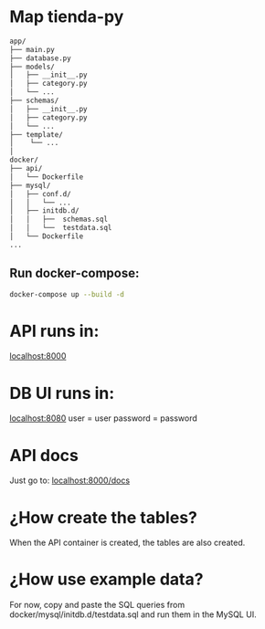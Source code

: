 # Map tienda-py
```sh
app/
├── main.py            
├── database.py       
├── models/
│   ├── __init__.py   
│   ├── category.py    
│   └── ...            
├── schemas/
│   ├── __init__.py    
│   ├── category.py    
│   └── ...       
├── template/
│    └── ...  
│   
docker/
├── api/   
│   └── Dockerfile     
├── mysql/
│   ├── conf.d/
│   │   └── ...
│   ├── initdb.d/
│   │   ├──  schemas.sql
│   │   └──  testdata.sql
│   └── Dockerfile
...
```

## Run docker-compose:

```sh
docker-compose up --build -d
```

# API runs in:

[localhost:8000](http://localhost:8000/)

# DB UI runs in:
[localhost:8080](http://localhost:8080/index.php)
user = user
password = password

# API docs

Just go to: [localhost:8000/docs](http://localhost:8000/docs)

# ¿How create the tables?

When the API container is created, the tables are also created.

# ¿How use example data?

For now, copy and paste the SQL queries from docker/mysql/initdb.d/testdata.sql and run them in the MySQL UI.
